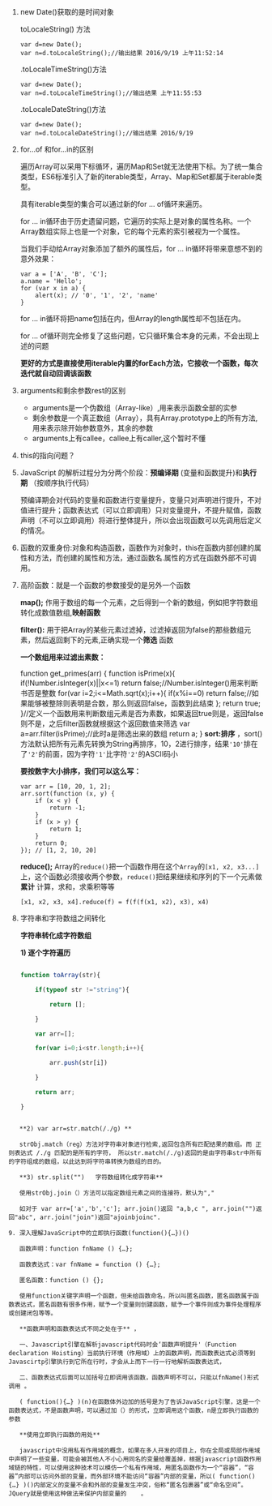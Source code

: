 1. new Date()获取的是时间对象

   toLocaleString() 方法

   ```
   var d=new Date();
   var n=d.toLocaleString();//输出结果 2016/9/19 上午11:52:14
   ```

   .toLocaleTimeString()方法

   ```
   var d=new Date();
   var n=d.toLocaleTimeString();//输出结果 上午11:55:53
   ```

   .toLocaleDateString()方法

   ```
   var d=new Date();
   var n=d.toLocaleDateString();//输出结果 2016/9/19
   ```

2. for...of   和for...in的区别

   遍历Array可以采用下标循环，遍历Map和Set就无法使用下标。为了统一集合类型，ES6标准引入了新的iterable类型，Array、Map和Set都属于iterable类型。

   具有iterable类型的集合可以通过新的for ... of循环来遍历。

   for ... in循环由于历史遗留问题，它遍历的实际上是对象的属性名称。一个Array数组实际上也是一个对象，它的每个元素的索引被视为一个属性。

   当我们手动给Array对象添加了额外的属性后，for ... in循环将带来意想不到的意外效果：

   ```
   var a = ['A', 'B', 'C'];
   a.name = 'Hello';
   for (var x in a) {
       alert(x); // '0', '1', '2', 'name'
   }
   ```

   for ... in循环将把name包括在内，但Array的length属性却不包括在内。

   for ... of循环则完全修复了这些问题，它只循环集合本身的元素，不会出现上述的问题

   **更好的方式是直接使用iterable内置的forEach方法，它接收一个函数，每次迭代就自动回调该函数** 

3. arguments和剩余参数rest的区别

   - arguments是一个伪数组（Array-like）,用来表示函数全部的实参
   - 剩余参数是一个真正数组（Array），具有Array.prototype上的所有方法,用来表示除开始参数意外，其余的参数
   - arguments上有callee，callee上有caller,这个暂时不懂

4. this的指向问题？

5. JavaScript 的解析过程分为分两个阶段：**预编译期** (变量和函数提升)和**执行期** （按顺序执行代码）

   预编译期会对代码的变量和函数进行变量提升，变量只对声明进行提升，不对值进行提升；函数表达式（可以立即调用）只对变量提升，不提升赋值，函数声明（不可以立即调用）将进行整体提升，所以会出现函数可以先调用后定义的情况。

6. 函数的双重身份:对象和构造函数，函数作为对象时，this在函数内部创建的属性和方法，而创建的属性和方法，通过函数名.属性的方式在函数外部不可调用。

7. 高阶函数：就是一个函数的参数接受的是另外一个函数

   **map();**   作用于数组的每一个元素，之后得到一个新的数组，例如把字符数组转化成数值数组,**映射函数** 

   **filter():**   用于把Array的某些元素过滤掉，过滤掉返回为false的那些数组元素，然后返回剩下的元素,正确实现一个**筛选** 函数

   **一个数组用来过滤出素数：** 

   	function get_primes(arr) {
   	    function isPrime(x){
   	        if(!Number.isInteger(x)||x<=1) return false;//Number.isInteger()用来判断书否是整数
   	        for(var i=2;i<=Math.sqrt(x);i++){
   	            if(x%i==0) return false;//如果能够被整除则表明是合数，那么则返回false，函数到此结束
   	        };
   	        return true;
   	    }//定义一个函数用来判断数组元素是否为素数，如果返回true则是，返回false则不是，之后filter函数就根据这个返回数值来筛选
   	    var a=arr.filter(isPrime);//此时a是筛选出来的数组
   	    return a;
   	}
   **sort:排序** ，sort()方法默认把所有元素先转换为String再排序，10，2进行排序，结果`'10'`排在了`'2'`的前面，因为字符`'1'`比字符`'2'`的ASCII码小

   **要按数字大小排序，我们可以这么写：** 

   ```
   var arr = [10, 20, 1, 2];
   arr.sort(function (x, y) {
       if (x < y) {
           return -1;
       }
       if (x > y) {
           return 1;
       }
       return 0;
   }); // [1, 2, 10, 20]
   ```

   **reduce();**       Array的`reduce()`把一个函数作用在这个`Array`的`[x1, x2, x3...]`上，这个函数必须接收两个参数，`reduce()`把结果继续和序列的下一个元素做**累计** 计算，求和，求乘积等等

   ```
   [x1, x2, x3, x4].reduce(f) = f(f(f(x1, x2), x3), x4)
   ```

8. 字符串和字符数组之间转化

   **字符串转化成字符数组** 

   **1) 逐个字符遍历**
    
   ```javascript
   
   function toArray(str){

       if(typeof str !="string"){

           return [];

       }

       var arr=[];

       for(var i=0;i<str.length;i++){

           arr.push(str[i])

       } 

       return arr;

   }
```

   **2) var arr=str.match(/./g) **

   strObj.match（reg）方法对字符串对象进行检索,返回包含所有匹配结果的数组。而 正则表达式 /./g 匹配的是所有的字符， 所以str.match(/./g)返回的是由字符串str中所有的字符组成的数组，以此达到将字符串转换为数组的目的。

   **3) str.split("")	字符数组转化成字符串** 

   使用strObj.join（）方法可以指定数组元素之间的连接符，默认为"," 

   如对于 var arr=['a','b','c']; arr.join()返回 "a,b,c ", arr.join("")返回"abc", arr.join("join")返回"ajoinbjoinc". 

9. 深入理解JavaScript中的立即执行函数(function(){…})()

   函数声明：function fnName () {…};

   函数表达式：var fnName = function () {…};

   匿名函数：function () {};

   使用function关键字声明一个函数，但未给函数命名，所以叫匿名函数，匿名函数属于函数表达式，匿名函数有很多作用，赋予一个变量则创建函数，赋予一个事件则成为事件处理程序或创建闭包等等。

   **函数声明和函数表达式不同之处在于** ，

   一、Javascript引擎在解析javascript代码时会‘函数声明提升'（Function declaration Hoisting）当前执行环境（作用域）上的函数声明，而函数表达式必须等到Javascirtp引擎执行到它所在行时，才会从上而下一行一行地解析函数表达式，

   二、函数表达式后面可以加括号立即调用该函数，函数声明不可以，只能以fnName()形式调用 。

   ( function(){…} )(n)在函数体外边加的括号是为了告诉JavaScript引擎，这是一个函数表达式，不是函数声明，可以通过加（）的形式，立即调用这个函数，n是立即执行函数的参数

   **使用立即执行函数的用处** 

   javascript中没用私有作用域的概念，如果在多人开发的项目上，你在全局或局部作用域中声明了一些变量，可能会被其他人不小心用同名的变量给覆盖掉，根据javascript函数作用域链的特性，可以使用这种技术可以模仿一个私有作用域，用匿名函数作为一个“容器”，“容器”内部可以访问外部的变量，而外部环境不能访问“容器”内部的变量，所以( function(){…} )()内部定义的变量不会和外部的变量发生冲突，俗称“匿名包裹器”或“命名空间”。JQuery就是使用这种做法来保护内部变量的	。

   ​

   ​


   




   ​

   ​

   